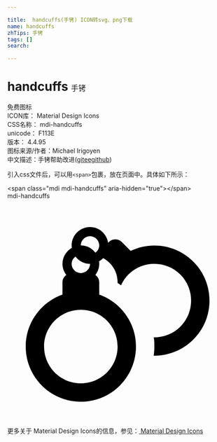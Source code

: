 ```yaml
---

title:  handcuffs(手铐) ICON转svg、png下载
name: handcuffs
zhTips: 手铐
tags: []
search: 

---
```


# handcuffs  <small style="font-size: 60%;font-weight: 100">手铐</small>


<div class="detail-page">
<p>
<span><span class="badge-success badge">免费图标</span> </span>
<br/>
<span>
ICON库：
<span class="badge-secondary badge">Material Design Icons</span> 
</span>
<br/>
<span>
CSS名称：
<span class="badge-secondary badge">mdi-handcuffs</span> 
</span>
<br/>
<span>
unicode：
<span class="badge-secondary badge">F113E</span> 
<copy-btn content='F113E' btn-title=""></copy-btn>
<copy-btn :content='String.fromCodePoint(parseInt("F113E", 16))' btn-title="复制U"></copy-btn>
</span>
<br/>
<span>
版本：
<span class="badge-secondary badge">4.4.95</span> 
</span>
<br/>
<span>图标来源/作者：<span class="badge-light badge">Michael Irigoyen</span></span> 
<br/>
<span class="zh-detail">中文描述：<span class="badge-primary badge">手铐</span><span class="help-link"><span>帮助改进</span>(<a href="https://gitee.com/liuwave/icon-helper/edit/master/json/material/handcuffs.json" target="_blank" rel="noopener noreferrer">gitee</a><a href="https://github.com/liuwave/icon-helper/edit/master/json/material/handcuffs.json" target="_blank" rel="noopener noreferrer">github</a></span>)</span><br/>
</p>
</div>
<div class="alert alert-dark">
  <i class="mdi mdi-handcuffs mdi-48px"></i>
  <i class="mdi mdi-handcuffs mdi-36px"></i>
  <i class="mdi mdi-handcuffs mdi-24px"></i>
  <i class="mdi mdi-handcuffs mdi-18px"></i>
</div>
<div>
  <p>引入css文件后，可以用<code>&lt;span&gt;</code>包裹，放在页面中。具体如下所示：    
  </p>
  <div class="alert alert-primary" style="font-size: 14px">
    &lt;span class="mdi mdi-handcuffs" aria-hidden="true"&gt;&lt;/span&gt;
    <copy-btn content='<span class="mdi mdi-handcuffs" aria-hidden="true"></span>'></copy-btn>
  </div>
  <div class="alert alert-secondary">
    <i class="mdi mdi-handcuffs"
    style="font-size: 24px"
    aria-hidden="true"></i> mdi-handcuffs
    <copy-btn content="mdi-handcuffs" btn-title="复制图标名称"></copy-btn>
  </div>
</div>
<div id="svg" class="svg-wrap">
<svg xmlns="http://www.w3.org/2000/svg" viewBox="0 0 24 24"><path d="M20.24 6.76C18.4 4.91 15.65 4.53 13.42 5.59L12.46 4.63C12.07 4.24 11.44 4.24 11.05 4.63L10.97 4.72C10.83 3.75 10 3 9 3C7.9 3 7 3.9 7 5C7 5.09 7 5.18 7.03 5.26C6.42 5.61 6 6.25 6 7C6 7.46 6.16 7.87 6.42 8.21C6.17 8.39 6 8.67 6 9V10.35C3.67 11.17 2 13.39 2 16C2 19.31 4.69 22 8 22S14 19.31 14 16C14 13.39 12.33 11.17 10 10.35V9C10 8.67 9.83 8.39 9.58 8.21C9.84 7.87 10 7.46 10 7C10 6.91 10 6.82 9.97 6.74C10.15 6.64 10.3 6.5 10.43 6.38C11.36 6.88 12 7.86 12 9V9.08C12.13 9.15 12.25 9.25 12.38 9.33C12.57 8.91 12.83 8.5 13.17 8.17C14.73 6.61 17.27 6.61 18.83 8.17C20.39 9.73 20.39 12.27 18.83 13.83C18.03 14.63 17 15 15.93 15C16 15.32 16 15.66 16 16C16 16.34 15.97 16.67 15.93 17C17.5 17 19.05 16.43 20.24 15.24C22.59 12.9 22.59 9.1 20.24 6.76M9 4C9.55 4 10 4.45 10 5C10 5.33 9.83 5.61 9.58 5.79C9.22 5.31 8.65 5 8 5C8 4.45 8.45 4 9 4M7.42 6.21C7.78 6.69 8.35 7 9 7C9 7.55 8.55 8 8 8S7 7.55 7 7C7 6.67 7.17 6.39 7.42 6.21M12 16C12 18.21 10.21 20 8 20S4 18.21 4 16C4 13.79 5.79 12 8 12S12 13.79 12 16Z" /></svg>
</div>
<detail full-name='mdi-handcuffs'></detail>
    
<div><p>更多关于 Material Design Icons的信息，参见：<a target="_blank" href="https://iconhelper.cn/material.html"> Material Design Icons</a>
</p></div>
